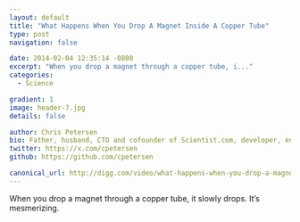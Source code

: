 ```yaml
---
layout: default
title: "What Happens When You Drop A Magnet Inside A Copper Tube"
type: post
navigation: false

date: 2014-02-04 12:35:14 -0800
excerpt: "When you drop a magnet through a copper tube, i..."
categories:
  - Science

gradient: 1
image: header-7.jpg
details: false

author: Chris Petersen
bio: Father, husband, CTO and cofounder of Scientist.com, developer, entrepreneur and technologist.
twitter: https://x.com/cpetersen
github: https://github.com/cpetersen

canonical_url: http://digg.com/video/what-happens-when-you-drop-a-magnet-inside-a-copper-tube
---
```



When you drop a magnet through a copper tube, it slowly drops. It’s mesmerizing.


